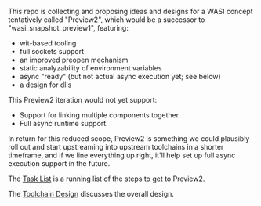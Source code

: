 This repo is collecting and proposing ideas and designs for a WASI concept tentatively called "Preview2", which would be a successor to "wasi_snapshot_preview1", featuring:

   - wit-based tooling
   - full sockets support
   - an improved preopen mechanism
   - static analyzability of environment variables
   - async "ready" (but not actual async execution yet; see below)
   - a design for dlls

This Preview2 iteration would not yet support:

   - Support for linking multiple components together.
   - Full async runtime support.

In return for this reduced scope, Preview2 is something we could plausibly roll out and start upstreaming into upstream toolchains in a shorter timeframe, and if we line everything up right, it'll help set up full async execution support in the future.

The [Task List] is a running list of the steps to get to Preview2.

The [Toolchain Design](ToolchainDesign.md) discusses the overall design.

[Task List]: https://github.com/sunfishcode/wasi-preview2/issues/1
